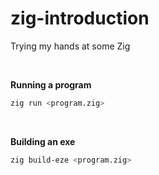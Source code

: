 # zig-introduction
Trying my hands at some Zig

<br />

__Running a program__  
```bash
zig run <program.zig>
```

<br />

__Building an exe__
```bash
zig build-eze <program.zig>
```
